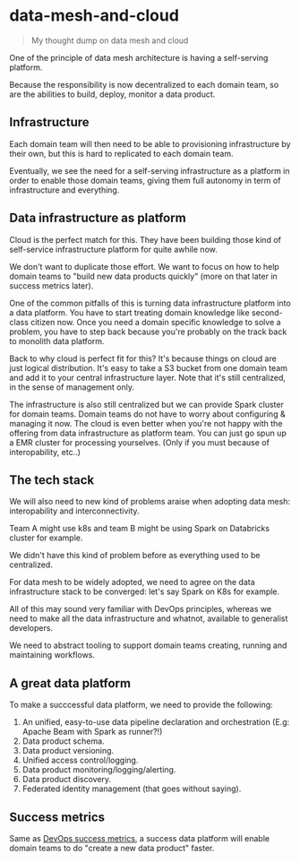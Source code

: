# data-mesh-and-cloud

> My thought dump on data mesh and cloud

One of the principle of data mesh architecture is having a self-serving platform.

Because the responsibility is now decentralized to each domain team, so are the abilities to build, deploy, monitor a data product.

## Infrastructure

Each domain team will then need to be able to provisioning infrastructure by their own, but this is hard to replicated to each domain team.

Eventually, we see the need for a self-serving infrastructure as a platform in order to enable those domain teams, giving them full autonomy in term of infrastructure and everything.

## Data infrastructure as platform

Cloud is the perfect match for this. They have been building those kind of self-service infrastructure platform for quite awhile now.

We don't want to duplicate those effort. We want to focus on how to help domain teams to "build new data products quickly" (more on that later in success metrics later).

One of the common pitfalls of this is turning data infrastructure platform into a data platform. You have to start treating domain knowledge like second-class citizen now. Once you need a domain specific knowledge to solve a problem, you have to step back because you're probably on the track back to monolith data platform.

Back to why cloud is perfect fit for this? It's because things on cloud are just logical distribution. It's easy to take a S3 bucket from one domain team and add it to your central infrastructure layer. Note that it's still centralized, in the sense of management only.

The infrastructure is also still centralized but we can provide Spark cluster for domain teams. Domain teams do not have to worry about configuring & managing it now. The cloud is even better when you're not happy with the offering from data infrastructure as platform team. You can just go spun up a EMR cluster for processing yourselves. (Only if you must because of interopability, etc..)

## The tech stack 

We will also need to new kind of problems araise when adopting data mesh: interopability and interconnectivity.

Team A might use k8s and team B might be using Spark on Databricks cluster for example.

We didn't have this kind of problem before as everything used to be centralized.

For data mesh to be widely adopted, we need to agree on the data infrastructure stack to be converged: let's say Spark on K8s for example.

All of this may sound very familiar with DevOps principles, whereas we need to make all the data infrastructure and whatnot, available to generalist developers.

We need to abstract tooling to support domain teams creating, running and maintaining workflows.

## A great data platform

To make a succcessful data platform, we need to provide the following:

1. An unified, easy-to-use data pipeline declaration and orchestration (E.g: Apache Beam with Spark as runner?!)
1. Data product schema.
1. Data product versioning.
1. Unified access control/logging.
1. Data product monitoring/logging/alerting.
1. Data product discovery.
1. Federated identity management (that goes without saying).

## Success metrics

Same as [DevOps success metrics](https://www.atlassian.com/devops/frameworks/devops-metrics), a success data platform will enable domain teams to do "create a new data product" faster.
